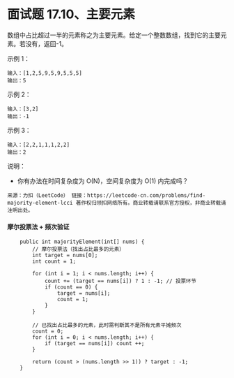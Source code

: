 面试题 17.10、主要元素
===

数组中占比超过一半的元素称之为主要元素。给定一个整数数组，找到它的主要元素。若没有，返回-1。<br>

示例 1：<br>
```
输入：[1,2,5,9,5,9,5,5,5]
输出：5
```
示例 2：<br>
```
输入：[3,2]
输出：-1
```
示例 3：<br>
```
输入：[2,2,1,1,1,2,2]
输出：2
```
说明：<br>
* 你有办法在时间复杂度为 O(N)，空间复杂度为 O(1) 内完成吗？

``
来源：力扣（LeetCode）
链接：https://leetcode-cn.com/problems/find-majority-element-lcci
著作权归领扣网络所有。商业转载请联系官方授权，非商业转载请注明出处。
``

#### 摩尔投票法 + 频次验证
```
    public int majorityElement(int[] nums) {
        // 摩尔投票法（找出占比最多的元素）
        int target = nums[0];
        int count = 1;
    
        for (int i = 1; i < nums.length; i++) {
            count += (target == nums[i]) ? 1 : -1; // 投票环节
            if (count == 0) {
                target = nums[i];
                count = 1;
            }
        }

        // 已找出占比最多的元素，此时需判断其不是所有元素平摊频次
        count = 0;
        for (int i = 0; i < nums.length; i++) {
            if (target == nums[i]) count ++;
        }

        return (count > (nums.length >> 1)) ? target : -1;
    }
```
